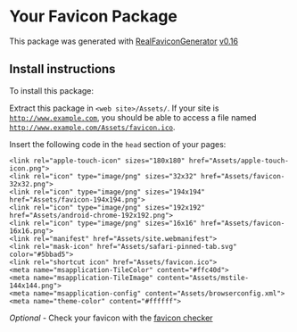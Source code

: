 # Your Favicon Package

This package was generated with [RealFaviconGenerator](https://realfavicongenerator.net/) [v0.16](https://realfavicongenerator.net/change_log#v0.16)

## Install instructions

To install this package:

Extract this package in <code>&lt;web site&gt;/Assets/</code>. If your site is <code>http://www.example.com</code>, you should be able to access a file named <code>http://www.example.com/Assets/favicon.ico</code>.

Insert the following code in the `head` section of your pages:

    <link rel="apple-touch-icon" sizes="180x180" href="Assets/apple-touch-icon.png">
    <link rel="icon" type="image/png" sizes="32x32" href="Assets/favicon-32x32.png">
    <link rel="icon" type="image/png" sizes="194x194" href="Assets/favicon-194x194.png">
    <link rel="icon" type="image/png" sizes="192x192" href="Assets/android-chrome-192x192.png">
    <link rel="icon" type="image/png" sizes="16x16" href="Assets/favicon-16x16.png">
    <link rel="manifest" href="Assets/site.webmanifest">
    <link rel="mask-icon" href="Assets/safari-pinned-tab.svg" color="#5bbad5">
    <link rel="shortcut icon" href="Assets/favicon.ico">
    <meta name="msapplication-TileColor" content="#ffc40d">
    <meta name="msapplication-TileImage" content="Assets/mstile-144x144.png">
    <meta name="msapplication-config" content="Assets/browserconfig.xml">
    <meta name="theme-color" content="#ffffff">

*Optional* - Check your favicon with the [favicon checker](https://realfavicongenerator.net/favicon_checker)